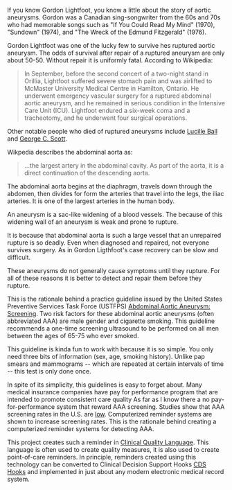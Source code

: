 If you know Gordon Lightfoot, you know a little about the story of aortic aneurysms.  Gordon was a Canadian sing-songwriter from the 60s and 70s who had memorable songs such as "If You Could Read My Mind" (1970), "Sundown" (1974), and "The Wreck of the Edmund Fitzgerald" (1976). 

Gordon Lightfoot was one of the lucky few to survive hes ruptured aortic aneurysm. The odds of survival after repair of a ruptured aneurysm are only about 50-50. Without repair it is uniformly fatal. According to Wikipedia: 

>In September, before the second concert of a two-night stand in Orillia, Lightfoot suffered severe stomach pain and was airlifted to McMaster University Medical Centre in Hamilton, Ontario. He underwent emergency vascular surgery for a ruptured abdominal aortic aneurysm, and he remained in serious condition in the Intensive Care Unit (ICU). Lightfoot endured a six-week coma and a tracheotomy, and he underwent four surgical operations.

Other notable people who died of ruptured aneurysms include [Lucille Ball](https://en.wikipedia.org/wiki/Lucille_Ball#Death) and [George C. Scott](https://en.wikipedia.org/wiki/George_C._Scott). 

Wikpedia describes the abdominal aorta as:

>...the largest artery in the abdominal cavity. As part of the aorta, it is a direct continuation of the descending aorta.

The abdominal aorta begins at the diaphragm, travels down through the abdomen, then divides for form the arteries that travel into the legs, the iliac arteries. It is one of the largest arteries in the human body. 

An aneurysm is a sac-like widening of a blood vessels. The because of this widening wall of an aneurysm is weak and prone to rupture. 

It is because that abdominal aorta is such a large vessel that an unrepaired rupture is so deadly. Even when diagnosed and repaired, not everyone survives surgery. As in Gordon Ligthfoot's case recovery can be slow and difficult.  

These aneurysms do not generally cause symptoms until they rupture. For all of these reasons it is better to detect  and repair them before they rupture. 

This is the rationale behind a practice guideline issued by the United States Preventive Services Task Force (USTFPS) [Abdominal Aortic Aneurysm: Screening](https://uspreventiveservicestaskforce.org/uspstf/recommendation/abdominal-aortic-aneurysm-screening). Two risk factors for these abdominal aortic aneurysms (often abbreviated AAA) are male gender and cigarette smoking. This guideline recommends a one-time screening ultrasound to be performed on all men between the ages of 65-75 who ever smoked. 

This guideline is kinda fun to work with because it is so simple. You only need three bits of information (sex, age, smoking history). Unlike pap smears and mammograms -- which are repeated at certain intervals of time -- this test is only done once. 

In spite of its simplicity, this guidelines is easy to forget about. Many medical insurance companies have pay for performance program that are intended to promote consistent care quality As far as I know there a no pay-for-performance system that reward AAA screening. Studies show that AAA screening rates in the U.S. are [low](https://europepmc.org/article/MED/24507825). Computerized reminder systems are shown to increase screening rates. This is the rationale behind creating a computerized reminder systems for detecting AAA. 

This project creates such a reminder in [Clinical Quality Language](https://cql.hl7.org/). This language is often used to create quality measures, it is also used to create point-of-care reminders. In principle, reminders created using this technology can be converted to Clinical Decision Support Hooks [CDS Hooks](https://cds-hooks.org/) and implemented in just about any modern electronic medical record system. 


